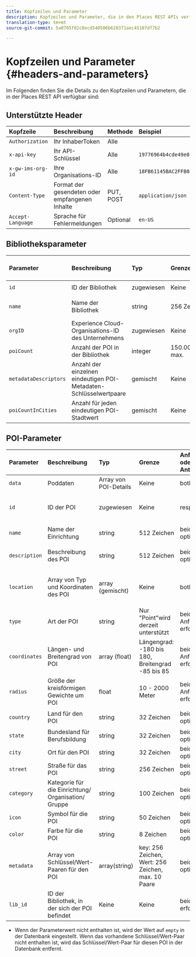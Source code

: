 ```yaml
---
title: Kopfzeilen und Parameter
description: Kopfzeilen und Parameter, die in den Places REST APIs verfügbar sind.
translation-type: tm+mt
source-git-commit: 5a0705f02c8ecd540506b628371aec45107df7b2

---
```



# Kopfzeilen und Parameter {#headers-and-parameters}

Im Folgenden finden Sie die Details zu den Kopfzeilen und Parametern, die in der Places REST API verfügbar sind:

## Unterstützte Header

| Kopfzeile | Beschreibung | Methode | Beispiel |
| :--- | :--- | :--- | :--- |
| `Authorization` | Ihr InhaberToken | Alle |  |
| `x-api-key` | Ihr API-Schlüssel | Alle | `19776964b4cde49e08d8f62e5824f777b` |
| `x-gw-ims-org-id` | Ihre Organisations-ID | Alle | `18FB61145BAC2FFB0A494777@AdobeOrg` |
| `Content-Type` | Format der gesendeten oder empfangenen Inhalte | PUT, POST | `application/json` |
| `Accept-Language` | Sprache für Fehlermeldungen | Optional | `en-US` |

## Bibliotheksparameter

| Parameter | Beschreibung | Typ | Grenze | Anforderung oder Antwort | Beispiel |
| :--- | :--- | :--- | :--- | :--- | :--- |
| `id` | ID der Bibliothek | zugewiesen | Keine | Antwort | `"id": "b2488788-2d2a-462b-b1a2-305272777dda"` |
| `name` | Name der Bibliothek | string | 256 Zeichen | beide in Anforderung erforderlich | `"name": "Amazing Places"` |
| `orgID` | Experience Cloud-Organisations-ID des Unternehmens | zugewiesen | Keine | Antwort | `"orgID": "777F20F55BACA09E0A495D8F@AdobeOrg"` |
| `poiCount` | Anzahl der POI in der Bibliothek | integer | 150.000 max. | Antwort | `"poiCount": 25149` |
| `metadataDescriptors` | Anzahl der einzelnen eindeutigen POI-Metadaten-Schlüsselwertpaare | gemischt | Keine | Antwort |  |
| `poiCountInCities` | Anzahl für jeden eindeutigen POI-Stadtwert | gemischt | Keine | Antwort |  |

## POI-Parameter

| Parameter | Beschreibung | Typ | Grenze | Anforderung oder Antwort | Beispiel |
| :--- | :--- | :--- | :--- | :--- | :--- |
| `data` | Poddaten | Array von POI-Details | Keine | both |  |
| `id` | ID der POI | zugewiesen | Keine | response | `"id": "1455462b-7f9c-4220-9f42-5bbce777a0d1"` |
| `name` | Name der Einrichtung | string | 512 Zeichen | beide, optional\* | `"name": "My Favorite Place"` |
| `description` | Beschreibung des POI | string | 512 Zeichen | beide, optional\* | `"description": "This is a very good place."` |
| `location` | Array von Typ und Koordinaten des POI | array (gemischt) | Keine | both | `"location": {"type": "Point", "coordinates": [-122.201007, 37.604713]` |
| `type` | Art der POI | string | Nur "Point"wird derzeit unterstützt | beide in Anforderung erforderlich | `"type": "Point"` |
| `coordinates` | Längen- und Breitengrad von POI | array (float) | Längengrad: -180 bis 180, Breitengrad -85 bis 85 | beide in Anforderung erforderlich | `"coordinates": [-122.201007, 37.604713]` |
| `radius` | Größe der kreisförmigen Gewichte um POI | float | 10 - 2000 Meter | beide in Anforderung erforderlich | `"radius": 100` |
| `country` | Land für den POI | string | 32 Zeichen | beide, optional* | `"country": "United States"` |
| `state` | Bundesland für Berufsbildung | string | 32 Zeichen | beide, optional* | `"state": "California"` |
| `city` | Ort für den POI | string | 32 Zeichen | beide, optional* | `"city": "San Jose"` |
| `street` | Straße für das POI | string | 256 Zeichen | beide, optional* | `"street": "122 Woz Way"` |
| `category` | Kategorie für die Einrichtung/ Organisation/ Gruppe | string | 100 Zeichen | beide, optional* | `"category": "cafe"` |
| `icon` | Symbol für die POI | string | 50 Zeichen | beide, optional* | `"icon": "star"` |
| `color` | Farbe für die POI | string | 8 Zeichen | beide, optional* | `"color": "blue"` |
| `metadata` | Array von Schlüssel/Wert-Paaren für den POI | array(string) | key: 256 Zeichen, Wert: 256 Zeichen, max. 10 Paare | beide, optional* | `"metadata": {"region": "Equator"}` |
| `lib_id` | ID der Bibliothek, in der sich der POI befindet | Keine | Keine | beide, erforderlich | `"lib_id": "ac7a0b25-c6c2-43ba-bbc6-2b1777b80fe9"` |

* Wenn der Parameterwert nicht enthalten ist, wird der Wert auf `empty` in der Datenbank eingestellt. Wenn das vorhandene Schlüssel/Wert-Paar nicht enthalten ist, wird das Schlüssel/Wert-Paar für diesen POI in der Datenbank entfernt.

